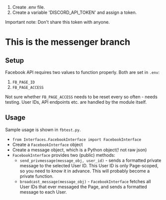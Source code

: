 1. Create .env file.
2. Create a variable 'DISCORD_API_TOKEN' and assign a token.

Important note: Don't share this token with anyone.

# This is the messenger branch

## Setup

Facebook API requires two values to function properly. Both are set in `.env`:
1. `FB_PAGE_ID`
2. `FB_PAGE_ACCESS`

Not sure whether `FB_PAGE_ACCESS` needs to be reset every so often - needs testing.
User IDs, API endpoints etc. are handled by the module itself.

## Usage

Sample usage is shown in `fbtest.py`.

- `from Interfaces.FacebookInterface import FacebookInterface`
- Create a `FacebookInterface` object
- Create a message object, which is a Python object(! not raw json)
- `FacebookInterface` provides two (public) methods:
    - `send_privmessage(message_obj, user_id)` - sends a formatted private message to the selected User ID. This User ID is only Page-scoped, so you need to know it in advance. This will probably become a private function.
    - `broadcast_message(message_obj)` - `FacebookInterface` fetches all User IDs that ever messaged the Page, and sends a formatted message to each User.
